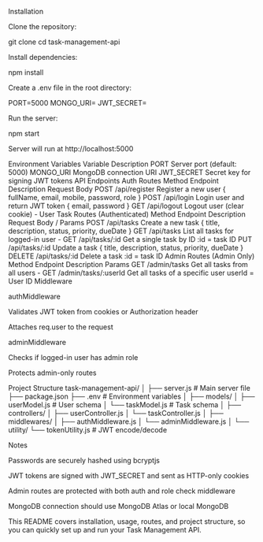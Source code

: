 Installation

Clone the repository:

git clone <repository-url>
cd task-management-api


Install dependencies:

npm install


Create a .env file in the root directory:

PORT=5000
MONGO_URI=<your-mongodb-connection-string>
JWT_SECRET=<your-jwt-secret>


Run the server:

npm start


Server will run at http://localhost:5000

Environment Variables
Variable	Description
PORT	Server port (default: 5000)
MONGO_URI	MongoDB connection URI
JWT_SECRET	Secret key for signing JWT tokens
API Endpoints
Auth Routes
Method	Endpoint	Description	Request Body
POST	/api/register	Register a new user	{ fullName, email, mobile, password, role }
POST	/api/login	Login user and return JWT token	{ email, password }
GET	/api/logout	Logout user (clear cookie)	-
User Task Routes (Authenticated)
Method	Endpoint	Description	Request Body / Params
POST	/api/tasks	Create a new task	{ title, description, status, priority, dueDate }
GET	/api/tasks	List all tasks for logged-in user	-
GET	/api/tasks/:id	Get a single task by ID	:id = task ID
PUT	/api/tasks/:id	Update a task	{ title, description, status, priority, dueDate }
DELETE	/api/tasks/:id	Delete a task	:id = task ID
Admin Routes (Admin Only)
Method	Endpoint	Description	Params
GET	/admin/tasks	Get all tasks from all users	-
GET	/admin/tasks/:userId	Get all tasks of a specific user	userId = User ID
Middleware

authMiddleware

Validates JWT token from cookies or Authorization header

Attaches req.user to the request

adminMiddleware

Checks if logged-in user has admin role

Protects admin-only routes

Project Structure
task-management-api/
│
├── server.js           # Main server file
├── package.json
├── .env                # Environment variables
│
├── models/
│   ├── userModel.js    # User schema
│   └── taskModel.js    # Task schema
│
├── controllers/
│   ├── userController.js
│   └── taskController.js
│
├── middlewares/
│   ├── authMiddleware.js
│   └── adminMiddleware.js
│
└── utility/
    └── tokenUtility.js  # JWT encode/decode

Notes

Passwords are securely hashed using bcryptjs

JWT tokens are signed with JWT_SECRET and sent as HTTP-only cookies

Admin routes are protected with both auth and role check middleware

MongoDB connection should use MongoDB Atlas or local MongoDB

This README covers installation, usage, routes, and project structure, so you can quickly set up and run your Task Management API.
